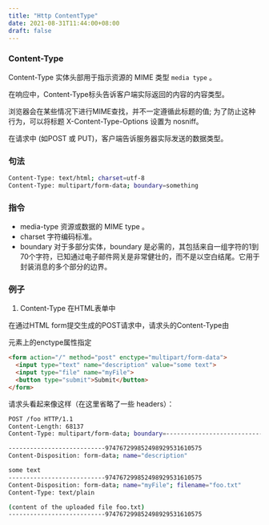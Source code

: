 ```yaml
---
title: "Http ContentType"
date: 2021-08-31T11:44:00+08:00
draft: false
---
```


### Content-Type

Content-Type 实体头部用于指示资源的 MIME 类型  `media type` 。

在响应中，Content-Type标头告诉客户端实际返回的内容的内容类型。

浏览器会在某些情况下进行MIME查找，并不一定遵循此标题的值; 为了防止这种行为，可以将标题 X-Content-Type-Options 设置为 nosniff。

在请求中 (如POST 或 PUT)，客户端告诉服务器实际发送的数据类型。

### 句法

```bash
Content-Type: text/html; charset=utf-8
Content-Type: multipart/form-data; boundary=something
```

### 指令

- media-type 资源或数据的 MIME type 。
- charset 字符编码标准。
- boundary 对于多部分实体，boundary 是必需的，其包括来自一组字符的1到70个字符，已知通过电子邮件网关是非常健壮的，而不是以空白结尾。它用于封装消息的多个部分的边界。

### 例子

1. Content-Type 在HTML表单中

在通过HTML form提交生成的POST请求中，请求头的Content-Type由<form>元素上的enctype属性指定

```html
<form action="/" method="post" enctype="multipart/form-data">
  <input type="text" name="description" value="some text">
  <input type="file" name="myFile">
  <button type="submit">Submit</button>
</form>
```

请求头看起来像这样（在这里省略了一些 headers）：

```bash
POST /foo HTTP/1.1
Content-Length: 68137
Content-Type: multipart/form-data; boundary=---------------------------974767299852498929531610575

---------------------------974767299852498929531610575
Content-Disposition: form-data; name="description"

some text
---------------------------974767299852498929531610575
Content-Disposition: form-data; name="myFile"; filename="foo.txt"
Content-Type: text/plain

(content of the uploaded file foo.txt)
---------------------------974767299852498929531610575
```